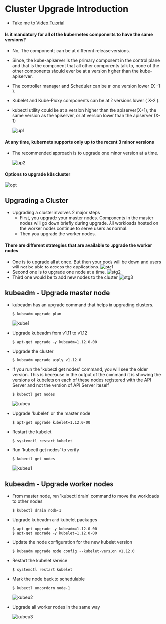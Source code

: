 # Cluster Upgrade Introduction
  - Take me to [Video Tutorial](https://kodekloud.com/courses/539883/lectures/9808227)
  
#### Is it mandatory for all of the kubernetes components to have the same versions?
- No, The components can be at different release versions.
- Since, the kube-apiserver is the primary component in the control plane and that is the component that all other components talk to, none of the other components should ever be at a version higher than the kube-apiserver.
- The controller manager and Scheduler can be at one version lower (X -1 ).
- Kubelet and Kube-Proxy components can be at 2 versions lower  ( X-2 ).
- kubectl utility could be at a version higher than the apiserver(X+1), the same version as the apiserver, or at version lower than the apiserver (X-1)

  ![up1](../../images/up1.PNG)
  
#### At any time, kubernets supports only up to the recent 3 minor versions
- The recommended approach is to upgrade one minor version at a time.
  
  ![up2](../../images/up2.PNG)
  
#### Options to upgrade k8s cluster
 
  ![opt](../../images/opt.PNG)
  
## Upgrading a Cluster
- Upgrading a cluster involves 2 major steps
  - First, you upgrade your master nodes. Components in the master nodes will go down briefly during upgrade. All workloads hosted on the worker nodes continue to serve users as normal.
  - Then you upgrade the worker nodes.
  
#### There are different strategies that are available to upgrade the worker nodes
- One is to upgrade all at once. But then your pods will be down and users will not be able to access the applications.
  ![stg1](../../images/stg1.PNG)
- Second one is to upgrade one node at a time. 
  ![stg2](../../images/stg2.PNG)
- Third one would be to add new nodes to the cluster
  ![stg3](../../images/stg3.PNG)
  
## kubeadm - Upgrade master node
- kubeadm has an upgrade command that helps in upgrading clusters.
  ```
  $ kubeadm upgrade plan
  ```
  ![kube1](../../images/kube1.PNG)
  
- Upgrade kubeadm from v1.11 to v1.12
  ```
  $ apt-get upgrade -y kubeadm=1.12.0-00
  ```
- Upgrade the cluster
  ```
  $ kubeadm upgrade apply v1.12.0
  ```
- If you run the 'kubectl get nodes' command, you will see the older version. This is beceause in the output of the command it is showing the versions of kubelets on each of these nodes registered with the API Server and not the version of API Server iteself  
  ```
  $ kubectl get nodes
  ```
  
  ![kubeu](../../images/kubeu.PNG)
  
- Upgrade 'kubelet' on the master node
  ```
  $ apt-get upgrade kubelet=1.12.0-00
  ```
- Restart the kubelet
  ```
  $ systemctl restart kubelet
  ```
- Run 'kubectl get nodes' to verify
  ```
  $ kubectl get nodes
  ```
  
  ![kubeu1](../../images/kubeu1.PNG)
 
## kubeadm - Upgrade worker nodes
  
- From master node, run 'kubectl drain' command to move the workloads to other nodes
  ```
  $ kubectl drain node-1
  ```
- Upgrade kubeadm and kubelet packages
  ```
  $ apt-get upgrade -y kubeadm=1.12.0-00
  $ apt-get upgrade -y kubelet=1.12.0-00
  ```
- Update the node configuration for the new kubelet version
  ```
  $ kubeadm upgrade node config --kubelet-version v1.12.0
  ```
- Restart the kubelet service
  ```
  $ systemctl restart kubelet
  ```
- Mark the node back to schedulable
  ```
  $ kubectl uncordorn node-1
  ```
  
  ![kubeu2](../../images/kubeu2.PNG)
  
- Upgrade all worker nodes in the same way

  ![kubeu3](../../images/kubeu3.PNG)
  
  
  
  
